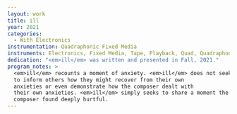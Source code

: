 ```yaml
---
layout: work
title: ill
year: 2021
categories:
  - With Electronics
instrumentation: Quadraphonic Fixed Media
instruments: Electronics, Fixed Media, Tape, Playback, Quad, Quadraphonic
dedication: "<em>ill</em> was written and presented in Fall, 2021."
program_notes: >
  <em>ill</em> recounts a moment of anxiety. <em>ill</em> does not seek
  to inform others how they might recover from their own
  anxieties or even demonstrate how the composer dealt with
  their own anxieties. <em>ill</em> simply seeks to share a moment the
  composer found deeply hurtful.
---
```

